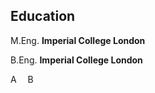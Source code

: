 ## Education

M.Eng. **Imperial College London**

B.Eng. **Imperial College London**

A<sub>&nbsp;</sub> <sub>&nbsp;</sub><sub>&nbsp;</sub> B
